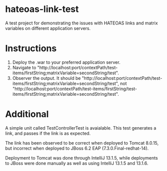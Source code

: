 hateoas-link-test
=================

A test project for demonstrating the issues with HATEOAS links and matrix variables on different application servers.


Instructions
============

1. Deploy the .war to your preferred application server.
2. Navigate to "http://localhost:port/contextPath/test-items/firstString;matrixVariable=secondString/test".
3. Observer the output. It should be "http://localhost:port/contextPath/test-items/firstString;matrixVariable=secondString/test", not "http://localhost:port/contextPath/test-items/firstString/test-items/firstString;matrixVariable=secondString/test".

Additional
==========

A simple unit called TestControllerTest is avaialable. This test generates a link, and passes if the link is as expected.

The link has been observed to be correct when deployed to Tomcat 8.0.15, but incorrect when deployed to JBoss 6.2 EAP (7.3.0.Final-redhat-14). 

Deployment to Tomcat was done through IntelliJ 13.1.5, while deployments to JBoss were done manually as well as using IntelliJ 13.1.5 and 13.1.6.
